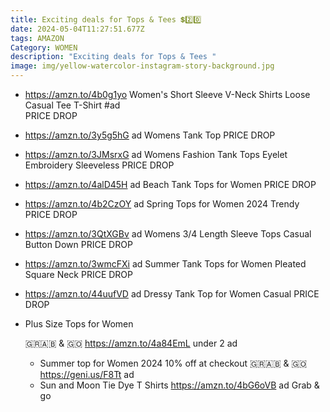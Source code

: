 ```yaml
---
title: Exciting deals for Tops & Tees 💲2️⃣0️⃣
date: 2024-05-04T11:27:51.677Z
tags: AMAZON
Category: WOMEN
description: "Exciting deals for Tops & Tees "
image: img/yellow-watercolor-instagram-story-background.jpg
---
```

* https://amzn.to/4b0g1yo
  Women's Short Sleeve V-Neck Shirts Loose Casual Tee T-Shirt
  #ad\
  PRICE DROP
* https://amzn.to/3y5g5hG   ad
  Womens Tank Top
  PRICE DROP
* https://amzn.to/3JMsrxG   ad
  Womens Fashion Tank Tops Eyelet Embroidery Sleeveless
  PRICE DROP
* https://amzn.to/4alD45H  ad
  Beach Tank Tops for Women
  PRICE DROP
* https://amzn.to/4b2CzOY   ad
  Spring Tops for Women 2024 Trendy
  PRICE DROP
* https://amzn.to/3QtXGBv   ad
  Womens 3/4 Length Sleeve Tops Casual Button Down
  PRICE DROP
* https://amzn.to/3wmcFXi   ad
  Summer Tank Tops for Women Pleated Square Neck
  PRICE DROP
* https://amzn.to/44uufVD   ad
  Dressy Tank Top for Women Casual
  PRICE DROP
* Plus Size Tops for Women 

  ​🇬​​🇷​​🇦​​🇧​ & ​🇬​​🇴​ 
  https://amzn.to/4a84EmL 
  under 2 ad  

  * Summer top for Women 2024
    10% off at checkout 
    ​🇬​​🇷​​🇦​​🇧​ & ​🇬​​🇴​ 
    https://geni.us/F8Tt
    ad
  * Sun and Moon Tie Dye T Shirts 
    https://amzn.to/4bG6oVB 
    ad 
    Grab & go